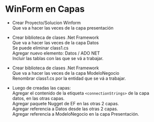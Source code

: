 # WinForm en Capas

- Crear Proyecto/Solucion Winform  
Que va a hacer las veces de la capa presentación

- Crear biblioteca de clases .Net Framework  
Que va a hacer las veces de la capa Datos  
Se puede eliminar class1.cs  
Agregar nuevo elemento: Datos / ADO NET  
Incluir las tablas con las que se vá a trabajar.  

- Crear biblioteca de clases .Net Framework  
Que va a hacer las veces de la capa ModeloNegocio  
Renombrar class1.cs por la entidad que se vá a trabajar.  

- Luego de creadas las capas:  
Agregar el contenido de la etiqueta `<connectionStrings>` de la capa datos, en las otras capas.  
Agregar paquete Nugget de EF en las otras 2 capas.  
Agregar referencia a Datos desde las otras 2 capas.  
Agregar referencia a ModeloNegocio en la capa Presentación.  
